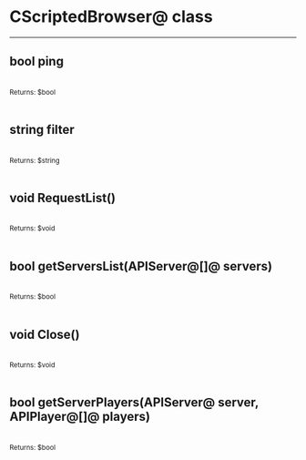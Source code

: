 # CScriptedBrowser@ class

---

## bool ping

<br>
<small>Returns: $bool </small>

<br>
<br>

## string filter

<br>
<small>Returns: $string </small>

<br>
<br>

## void RequestList()

<br>
<small>Returns: $void </small>

<br>
<br>

## bool getServersList(APIServer@[]@ servers)

<br>
<small>Returns: $bool </small>

<br>
<br>

## void Close()

<br>
<small>Returns: $void </small>

<br>
<br>

## bool getServerPlayers(APIServer@ server, APIPlayer@[]@ players)

<br>
<small>Returns: $bool </small>

<br>
<br>

